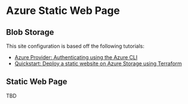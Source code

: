 # Azure Static Web Page

## Blob Storage

This site configuration is based off the following tutorials:

* [Azure Provider: Authenticating using the Azure CLI](https://registry.terraform.io/providers/hashicorp/azurerm/latest/docs/guides/azure_cli)
* [Quickstart: Deploy a static website on Azure Storage using Terraform](https://learn.microsoft.com/en-us/azure/storage/blobs/storage-quickstart-static-website-terraform?tabs=azure-cli)

## Static Web Page

TBD
